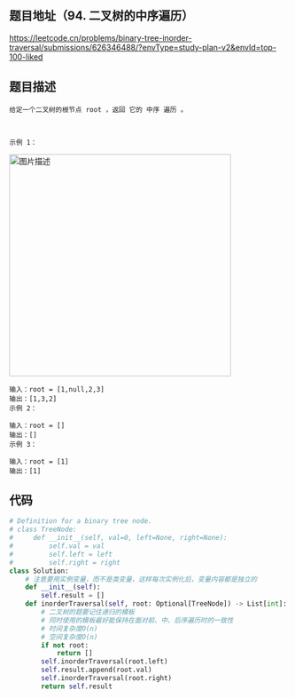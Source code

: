 ## 题目地址（94. 二叉树的中序遍历）

https://leetcode.cn/problems/binary-tree-inorder-traversal/submissions/626346488/?envType=study-plan-v2&envId=top-100-liked

## 题目描述

```
给定一个二叉树的根节点 root ，返回 它的 中序 遍历 。

 

示例 1：
```

<p>
  <img src="https://assets.leetcode.com/uploads/2020/09/15/inorder_1.jpg" alt="图片描述" width="400">
</p>

```
输入：root = [1,null,2,3]
输出：[1,3,2]
示例 2：

输入：root = []
输出：[]
示例 3：

输入：root = [1]
输出：[1]
```

## 代码

```python
# Definition for a binary tree node.
# class TreeNode:
#     def __init__(self, val=0, left=None, right=None):
#         self.val = val
#         self.left = left
#         self.right = right
class Solution:
    # 注意要用实例变量，而不是类变量，这样每次实例化后，变量内容都是独立的
    def __init__(self):
        self.result = []
    def inorderTraversal(self, root: Optional[TreeNode]) -> List[int]:
        # 二叉树的题要记住递归的模板
        # 同时使用的模板最好能保持在面对前、中、后序遍历时的一致性
        # 时间复杂度O(n)
        # 空间复杂度O(n)
        if not root:
            return []
        self.inorderTraversal(root.left)
        self.result.append(root.val)
        self.inorderTraversal(root.right)
        return self.result
```
